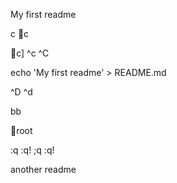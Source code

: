 My first readme







c
c


































c]
^c
^C


echo 'My first readme' > README.md




^D
^d































bb























root

:q
:q!
;q
:q!

another readme 
